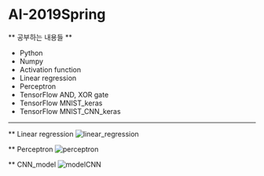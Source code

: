 # AI-2019Spring
** 공부하는 내용들 **
* Python
* Numpy
* Activation function
* Linear regression
* Perceptron
* TensorFlow AND, XOR gate 
* TensorFlow MNIST_keras
* TensorFlow MNIST_CNN_keras

------------------------------------------
** Linear regression
![linear_regression](E:/Hyeju/과제/3학년/4차/git_picture/linear_regression.jpg)

** Perceptron
![perceptron](https://user-images.githubusercontent.com/42993492/59111301-b9a39900-897b-11e9-8509-ef132c145fb2.JPG)

** CNN_model
![modelCNN](https://user-images.githubusercontent.com/42993492/59111300-b9a39900-897b-11e9-91c9-c0abbe3d8df5.jpg)
